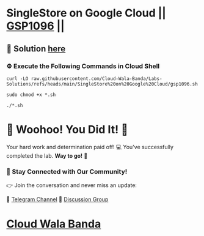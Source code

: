 # SingleStore on Google Cloud || [GSP1096](https://www.cloudskillsboost.google/focuses/56622?parent=catalog) ||

## 🔑 Solution [here](https://youtu.be/IUKCWqH2-MU)

### ⚙️ Execute the Following Commands in Cloud Shell

```
curl -LO raw.githubusercontent.com/Cloud-Wala-Banda/Labs-Solutions/refs/heads/main/SingleStore%20on%20Google%20Cloud/gsp1096.sh

sudo chmod +x *.sh

./*.sh
```

# 🎉 Woohoo! You Did It! 🎉

Your hard work and determination paid off! 💻
You've successfully completed the lab. **Way to go!** 🚀

### 💬 Stay Connected with Our Community!

👉 Join the conversation and never miss an update:

📢 [Telegram Channel](https://t.me/cloudwalabanda)
👥 [Discussion Group](https://t.me/cloudwalabandachats)

# [Cloud Wala Banda](https://www.youtube.com/@cloudwalabanda)
